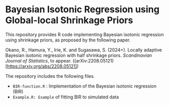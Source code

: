 # Bayesian Isotonic Regression using Global-local Shrinkage Priors
This repository provides R code implementing Bayesian isotonic regression using shrinkage priors, as proposed by the following paper.

Okano, R., Hamura, Y., Irie, K. and Sugasawa, S. (2024+). Locally adaptive Bayesian isotonic regression with half shrinkage priors. *Scandinavian Journal of Statistics*, to appear.  ((arXiv:2208.05121)[https://arxiv.org/abs/2208.05121])

The repository includes the following files.

- `BIR-function.R` : Implementation of the Bayesian isotonic regression (BIR) 
- `Example.R: Example` of fitting BIR to simulated data
